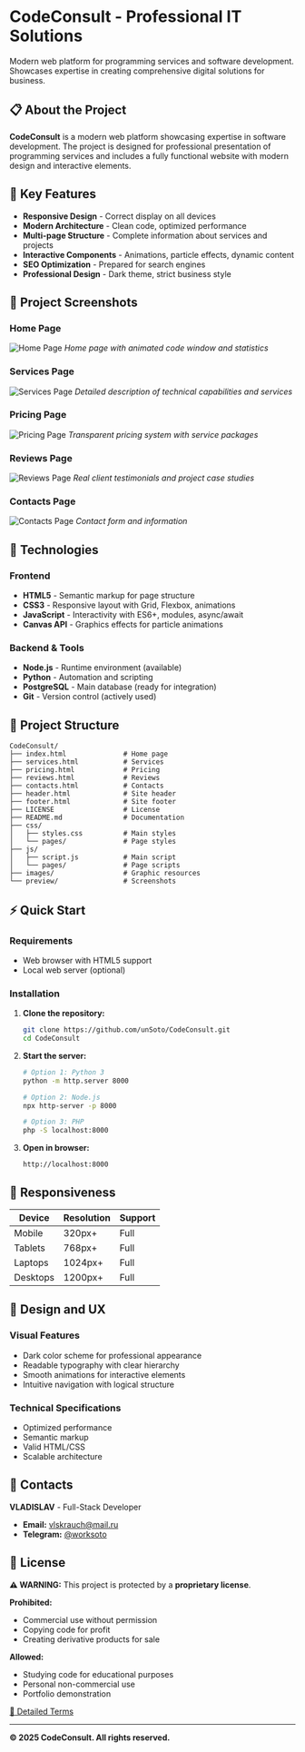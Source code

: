 # CodeConsult - Professional IT Solutions

Modern web platform for programming services and software development. Showcases expertise in creating comprehensive digital solutions for business.

## 📋 About the Project

**CodeConsult** is a modern web platform showcasing expertise in software development. The project is designed for professional presentation of programming services and includes a fully functional website with modern design and interactive elements.

## 🎯 Key Features

- **Responsive Design** - Correct display on all devices
- **Modern Architecture** - Clean code, optimized performance
- **Multi-page Structure** - Complete information about services and projects
- **Interactive Components** - Animations, particle effects, dynamic content
- **SEO Optimization** - Prepared for search engines
- **Professional Design** - Dark theme, strict business style

## 📸 Project Screenshots

### Home Page
![Home Page](preview/home.png)
*Home page with animated code window and statistics*

### Services Page
![Services Page](preview/services.png)
*Detailed description of technical capabilities and services*

### Pricing Page
![Pricing Page](preview/pricing.png)
*Transparent pricing system with service packages*

### Reviews Page
![Reviews Page](preview/reviews.png)
*Real client testimonials and project case studies*

### Contacts Page
![Contacts Page](preview/contacts.png)
*Contact form and information*

## 🚀 Technologies

### Frontend
- **HTML5** - Semantic markup for page structure
- **CSS3** - Responsive layout with Grid, Flexbox, animations
- **JavaScript** - Interactivity with ES6+, modules, async/await
- **Canvas API** - Graphics effects for particle animations

### Backend & Tools
- **Node.js** - Runtime environment (available)
- **Python** - Automation and scripting
- **PostgreSQL** - Main database (ready for integration)
- **Git** - Version control (actively used)

## 📁 Project Structure

```
CodeConsult/
├── index.html              # Home page
├── services.html           # Services
├── pricing.html            # Pricing
├── reviews.html            # Reviews
├── contacts.html           # Contacts
├── header.html             # Site header
├── footer.html             # Site footer
├── LICENSE                 # License
├── README.md               # Documentation
├── css/
│   ├── styles.css          # Main styles
│   └── pages/              # Page styles
├── js/
│   ├── script.js           # Main script
│   └── pages/              # Page scripts
├── images/                 # Graphic resources
└── preview/                # Screenshots
```

## ⚡ Quick Start

### Requirements
- Web browser with HTML5 support
- Local web server (optional)

### Installation

1. **Clone the repository:**
   ```bash
   git clone https://github.com/unSoto/CodeConsult.git
   cd CodeConsult
   ```

2. **Start the server:**
   ```bash
   # Option 1: Python 3
   python -m http.server 8000

   # Option 2: Node.js
   npx http-server -p 8000

   # Option 3: PHP
   php -S localhost:8000
   ```

3. **Open in browser:**
   ```
   http://localhost:8000
   ```

## 📱 Responsiveness

| Device | Resolution | Support |
|--------|------------|---------|
| Mobile | 320px+ | Full |
| Tablets | 768px+ | Full |
| Laptops | 1024px+ | Full |
| Desktops | 1200px+ | Full |

## 🎨 Design and UX

### Visual Features
- Dark color scheme for professional appearance
- Readable typography with clear hierarchy
- Smooth animations for interactive elements
- Intuitive navigation with logical structure

### Technical Specifications
- Optimized performance
- Semantic markup
- Valid HTML/CSS
- Scalable architecture

## 🤝 Contacts

**VLADISLAV** - Full-Stack Developer

- **Email:** [vlskrauch@mail.ru](mailto:vlskrauch@mail.ru)
- **Telegram:** [@worksoto](https://t.me/worksoto)

## 📜 License

**⚠️ WARNING:** This project is protected by a **proprietary license**.

**Prohibited:**
- Commercial use without permission
- Copying code for profit
- Creating derivative products for sale

**Allowed:**
- Studying code for educational purposes
- Personal non-commercial use
- Portfolio demonstration

[📄 Detailed Terms](LICENSE)

---

**© 2025 CodeConsult. All rights reserved.**
